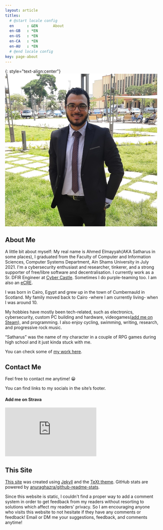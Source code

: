 ```yaml
---
layout: article
titles:
  # @start locale config
  en      : &EN       About
  en-GB   : *EN
  en-US   : *EN
  en-CA   : *EN
  en-AU   : *EN
  # @end locale config
key: page-about
---
```



{: style="text-align:center"}
![me.jpg](assets/images/about/me.jpg)

## About Me 

A little bit about myself: My real name is Ahmed Elmayyah(AKA Satharus in some places), I graduated from the Faculty of Computer and Information Sciences, Computer Systems Department, Ain Shams University in July 2021. I'm a cybersecurity enthusiast and researcher, tinkerer, and a strong supporter of free/libre software and decentralisation. I currently work as a Sr. DFIR Engineer at [Cyber Castle](https://www.cybercastle.io). Sometimes I do purple-teaming too. I am also an [eCRE](https://verified.elearnsecurity.com/certificates/5933b8e7-1e4b-4b33-bf39-25d38ad2433c).

I was born in Cairo, Egypt and grew up in the town of Cumbernauld in Scotland. My family moved back to Cairo -where I am currently living- when I was around 10.

My hobbies have mostly been tech-related, such as electronics, cybersecurity, custom PC building and hardware, videogames([add me on Steam](https://steamcommunity.com/id/Satharus/)), and programming. I also enjoy cycling, swimming, writing, research, and progressive rock music.

“Satharus” was the name of my character in a couple of RPG games during high school and it just kinda stuck with me.

You can check some of [my work here](https://satharus.me/mywork.html).


## Contact Me 
Feel free to contact me anytime! 😀

You can find links to my socials in the site’s footer.

#### Add me on Strava 
<iframe height='160' width='300' frameborder='0' allowtransparency='true' scrolling='no' src='https://www.strava.com/athletes/45784755/activity-summary/b916de7f407305cdc30ce631d5a1834f9a997465'></iframe>


## This Site
[This site](https://github.com/Satharus/satharus.me) was created using [Jekyll](https://jekyllrb.com/) and the [TeXt theme](https://tianqi.name/jekyll-TeXt-theme/). GitHub stats are powered by [anuraghazra/github-readme-stats](https://github.com/anuraghazra/github-readme-stats).

Since this website is static, I couldn't find a proper way to add a comment system in order to get feedback from my readers without resorting to solutions which affect my readers' privacy. So I am encouraging anyone who visits this website to not hesitate if they have any comments or feedback! Email or DM me your suggestions, feedback, and comments anytime! 
